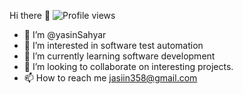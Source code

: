 Hi there 👋
![Profile views](https://komarev.com/ghpvc/?username=yasinSahyar&label=Profile%20views&color=0e75b6&style=flat)


- 👋  I’m @yasinSahyar
- 👀 I’m interested in software test automation
- 🌱 I’m currently learning software development
- 💞️ I’m looking to collaborate on interesting projects.
- 📫 How to reach me jasiin358@gmail.com


<!---
yasinSahyar/yasinSahyar is a ✨ special ✨ repository because its `README.md` (this file) appears on your GitHub profile.
You can click the Preview link to take a look at your changes.
--->
